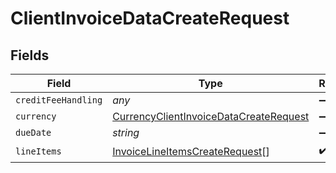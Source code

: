 # ClientInvoiceDataCreateRequest


## Fields

| Field                                                                                                   | Type                                                                                                    | Required                                                                                                | Description                                                                                             |
| ------------------------------------------------------------------------------------------------------- | ------------------------------------------------------------------------------------------------------- | ------------------------------------------------------------------------------------------------------- | ------------------------------------------------------------------------------------------------------- |
| `creditFeeHandling`                                                                                     | *any*                                                                                                   | :heavy_minus_sign:                                                                                      | N/A                                                                                                     |
| `currency`                                                                                              | [CurrencyClientInvoiceDataCreateRequest](../../models/shared/currencyclientinvoicedatacreaterequest.md) | :heavy_minus_sign:                                                                                      | N/A                                                                                                     |
| `dueDate`                                                                                               | *string*                                                                                                | :heavy_minus_sign:                                                                                      | N/A                                                                                                     |
| `lineItems`                                                                                             | [InvoiceLineItemsCreateRequest](../../models/shared/invoicelineitemscreaterequest.md)[]                 | :heavy_check_mark:                                                                                      | N/A                                                                                                     |